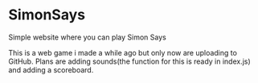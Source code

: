 # SimonSays
Simple website where you can play Simon Says

This is a web game i made a while ago but only now are uploading to GitHub.
Plans are adding sounds(the function for this is ready in index.js) and adding a scoreboard.
